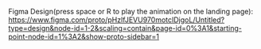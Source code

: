 Figma Design(press space or R to play the animation on the landing page):
https://www.figma.com/proto/pHzlfJEVU970motcIDjgoL/Untitled?type=design&node-id=1-2&scaling=contain&page-id=0%3A1&starting-point-node-id=1%3A2&show-proto-sidebar=1
